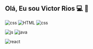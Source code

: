## Olá, Eu sou Victor Rios 💻 👋

![css](https://img.shields.io/badge/CSS3-1572B6?style=for-the-badge&logo=css3&logoColor=white) ![HTML](https://img.shields.io/badge/HTML5-E34F26?style=for-the-badge&logo=html5&logoColor=white) ![css](https://img.shields.io/badge/Sass-CC6699?style=for-the-badge&logo=sass&logoColor=white)



![js](https://img.shields.io/badge/JavaScript-F7DF1E?style=for-the-badge&logo=javascript&logoColor=black) ![java](https://img.shields.io/badge/Java-ED8B00?style=for-the-badge&logo=openjdk&logoColor=white)


![react](https://img.shields.io/badge/React-20232A?style=for-the-badge&logo=react&logoColor=61DAFB) 
